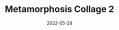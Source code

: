 ---
layout: "work-post-paper-gallery.njk"
title: "Metamorphosis Collage 2"
type: "BlogPosting"
priority: "0.5"
date: 2022-05-28
year: "2022"
description: "Metamorphosis Collage 2"

gallery:
  - url: "/assets/img/works/works-on-paper/metamorphosis/2/1.webp"
    title: "Works on Paper"
    alt: "Collage on recycled paper"
  - url: "/assets/img/works/works-on-paper/metamorphosis/2/2.webp"
    title: "Works on Paper"
    alt: "Collage on recycled paper"
  - url: "/assets/img/works/works-on-paper/metamorphosis/2/3.webp"
    title: "Works on Paper"
    alt: "Collage on recycled paper"
  - url: "/assets/img/works/works-on-paper/metamorphosis/2/4.webp"
    title: "Works on Paper"
    alt: "Collage on recycled paper"
  - url: "/assets/img/works/works-on-paper/metamorphosis/2/5.webp"
    title: "Works on Paper"
    alt: "Collage on recycled paper"
  - url: "/assets/img/works/works-on-paper/metamorphosis/2/6.webp"
    title: "Works on Paper"
    alt: "Collage on recycled paper"
  - url: "/assets/img/works/works-on-paper/metamorphosis/2/7.webp"
    title: "Works on Paper"
    alt: "Collage on recycled paper"
  - url: "/assets/img/works/works-on-paper/metamorphosis/2/8.webp"
    title: "Works on Paper"
    alt: "Collage on recycled paper"
  - url: "/assets/img/works/works-on-paper/metamorphosis/2/9.webp"
    title: "Works on Paper"
    alt: "Collage on recycled paper"
  - url: "/assets/img/works/works-on-paper/metamorphosis/2/10.webp"
    title: "Works on Paper"
    alt: "Collage on recycled paper"
  - url: "/assets/img/works/works-on-paper/metamorphosis/2/11.webp"
    title: "Works on Paper"
    alt: "Collage on recycled paper"
  - url: "/assets/img/works/works-on-paper/metamorphosis/2/12.webp"
    title: "Works on Paper"
    alt: "Collage on recycled paper"
  - url: "/assets/img/works/works-on-paper/metamorphosis/2/13.webp"
    title: "Works on Paper"
    alt: "Collage on recycled paper"
  - url: "/assets/img/works/works-on-paper/metamorphosis/2/14.webp"
    title: "Works on Paper"
    alt: "Collage on recycled paper"
  - url: "/assets/img/works/works-on-paper/metamorphosis/2/15.webp"
    title: "Works on Paper"
    alt: "Collage on recycled paper"
  - url: "/assets/img/works/works-on-paper/metamorphosis/2/16.webp"
    title: "Works on Paper"
    alt: "Collage on recycled paper"
  - url: "/assets/img/works/works-on-paper/metamorphosis/2/17.webp"
    title: "Works on Paper"
    alt: "Collage on recycled paper"
  - url: "/assets/img/works/works-on-paper/metamorphosis/2/18.webp"
    title: "Works on Paper"
    alt: "Collage on recycled paper"
  - url: "/assets/img/works/works-on-paper/metamorphosis/2/19.webp"
    title: "Works on Paper"
    alt: "Collage on recycled paper"
  - url: "/assets/img/works/works-on-paper/metamorphosis/2/20.webp"
    title: "Works on Paper"
    alt: "Collage on recycled paper"
  - url: "/assets/img/works/works-on-paper/metamorphosis/2/21.webp"
    title: "Works on Paper"
    alt: "Collage on recycled paper"
  - url: "/assets/img/works/works-on-paper/metamorphosis/2/22.webp"
    title: "Works on Paper"
    alt: "Collage on recycled paper"
  - url: "/assets/img/works/works-on-paper/metamorphosis/2/23.webp"
    title: "Works on Paper"
    alt: "Collage on recycled paper"
  - url: "/assets/img/works/works-on-paper/metamorphosis/2/24.webp"
    title: "Works on Paper"
    alt: "Collage on recycled paper"
  - url: "/assets/img/works/works-on-paper/metamorphosis/2/25.webp"
    title: "Works on Paper"
    alt: "Collage on recycled paper"
  - url: "/assets/img/works/works-on-paper/metamorphosis/2/26.webp"
    title: "Works on Paper"
    alt: "Collage on recycled paper"
  - url: "/assets/img/works/works-on-paper/metamorphosis/2/27.webp"
    title: "Works on Paper"
    alt: "Collage on recycled paper"
  - url: "/assets/img/works/works-on-paper/metamorphosis/2/28.webp"
    title: "Works on Paper"
    alt: "Collage on recycled paper"
  - url: "/assets/img/works/works-on-paper/metamorphosis/2/29.webp"
    title: "Works on Paper"
    alt: "Collage on recycled paper"
  - url: "/assets/img/works/works-on-paper/metamorphosis/2/30.webp"
    title: "Works on Paper"
    alt: "Collage on recycled paper"
  - url: "/assets/img/works/works-on-paper/metamorphosis/2/31.webp"
    title: "Works on Paper"
    alt: "Collage on recycled paper"
  - url: "/assets/img/works/works-on-paper/metamorphosis/2/32.webp"
    title: "Works on Paper"
    alt: "Collage on recycled paper"
  - url: "/assets/img/works/works-on-paper/metamorphosis/2/33.webp"
    title: "Works on Paper"
    alt: "Collage on recycled paper"
  - url: "/assets/img/works/works-on-paper/metamorphosis/2/34.webp"
    title: "Works on Paper"
    alt: "Collage on recycled paper"
  - url: "/assets/img/works/works-on-paper/metamorphosis/2/35.webp"
    title: "Works on Paper"
    alt: "Collage on recycled paper"
  - url: "/assets/img/works/works-on-paper/metamorphosis/2/36.webp"
    title: "Works on Paper"
    alt: "Collage on recycled paper"
  - url: "/assets/img/works/works-on-paper/metamorphosis/2/37.webp"
    title: "Works on Paper"
    alt: "Collage on recycled paper"
  - url: "/assets/img/works/works-on-paper/metamorphosis/2/38.webp"
    title: "Works on Paper"
    alt: "Collage on recycled paper"
  - url: "/assets/img/works/works-on-paper/metamorphosis/2/39.webp"
    title: "Works on Paper"
    alt: "Collage on recycled paper"
  - url: "/assets/img/works/works-on-paper/metamorphosis/2/40.webp"
    title: "Works on Paper"
    alt: "Collage on recycled paper"
  - url: "/assets/img/works/works-on-paper/metamorphosis/2/41.webp"
    title: "Works on Paper"
    alt: "Collage on recycled paper"
  - url: "/assets/img/works/works-on-paper/metamorphosis/2/42.webp"
    title: "Works on Paper"
    alt: "Collage on recycled paper"
  - url: "/assets/img/works/works-on-paper/metamorphosis/2/43.webp"
    title: "Works on Paper"
    alt: "Collage on recycled paper"
  - url: "/assets/img/works/works-on-paper/metamorphosis/2/44.webp"
    title: "Works on Paper"
    alt: "Collage on recycled paper"
  - url: "/assets/img/works/works-on-paper/metamorphosis/2/45.webp"
    title: "Works on Paper"
    alt: "Collage on recycled paper"
  - url: "/assets/img/works/works-on-paper/metamorphosis/2/46.webp"
    title: "Works on Paper"
    alt: "Collage on recycled paper"
  - url: "/assets/img/works/works-on-paper/metamorphosis/2/47.webp"
    title: "Works on Paper"
    alt: "Collage on recycled paper"
  - url: "/assets/img/works/works-on-paper/metamorphosis/2/48.webp"
    title: "Works on Paper"
    alt: "Collage on recycled paper"
  - url: "/assets/img/works/works-on-paper/metamorphosis/2/49.webp"
    title: "Works on Paper"
    alt: "Collage on recycled paper"
  - url: "/assets/img/works/works-on-paper/metamorphosis/2/50.webp"
    title: "Works on Paper"
    alt: "Collage on recycled paper"
  - url: "/assets/img/works/works-on-paper/metamorphosis/2/51.webp"
    title: "Works on Paper"
    alt: "Collage on recycled paper"
  - url: "/assets/img/works/works-on-paper/metamorphosis/2/52.webp"
    title: "Works on Paper"
    alt: "Collage on recycled paper"
  - url: "/assets/img/works/works-on-paper/metamorphosis/2/53.webp"
    title: "Works on Paper"
    alt: "Collage on recycled paper"
  - url: "/assets/img/works/works-on-paper/metamorphosis/2/54.webp"
    title: "Works on Paper"
    alt: "Collage on recycled paper"
  - url: "/assets/img/works/works-on-paper/metamorphosis/2/55.webp"
    title: "Works on Paper"
    alt: "Collage on recycled paper"
  - url: "/assets/img/works/works-on-paper/metamorphosis/2/56.webp"
    title: "Works on Paper"
    alt: "Collage on recycled paper"
  - url: "/assets/img/works/works-on-paper/metamorphosis/2/57.webp"
    title: "Works on Paper"
    alt: "Collage on recycled paper"
  - url: "/assets/img/works/works-on-paper/metamorphosis/2/58.webp"
    title: "Works on Paper"
    alt: "Collage on recycled paper"
  - url: "/assets/img/works/works-on-paper/metamorphosis/2/59.webp"
    title: "Works on Paper"
    alt: "Collage on recycled paper"
  - url: "/assets/img/works/works-on-paper/metamorphosis/2/60.webp"
    title: "Works on Paper"
    alt: "Collage on recycled paper"
  - url: "/assets/img/works/works-on-paper/metamorphosis/2/61.webp"
    title: "Works on Paper"
    alt: "Collage on recycled paper"
  - url: "/assets/img/works/works-on-paper/metamorphosis/2/62.webp"
    title: "Works on Paper"
    alt: "Collage on recycled paper"
  - url: "/assets/img/works/works-on-paper/metamorphosis/2/63.webp"
    title: "Works on Paper"
    alt: "Collage on recycled paper"
  - url: "/assets/img/works/works-on-paper/metamorphosis/2/64.webp"
    title: "Works on Paper"
    alt: "Collage on recycled paper"
  - url: "/assets/img/works/works-on-paper/metamorphosis/2/65.webp"
    title: "Works on Paper"
    alt: "Collage on recycled paper"
  - url: "/assets/img/works/works-on-paper/metamorphosis/2/66.webp"
    title: "Works on Paper"
    alt: "Collage on recycled paper"
  - url: "/assets/img/works/works-on-paper/metamorphosis/2/67.webp"
    title: "Works on Paper"
    alt: "Collage on recycled paper"
  - url: "/assets/img/works/works-on-paper/metamorphosis/2/68.webp"
    title: "Works on Paper"
    alt: "Collage on recycled paper"
  - url: "/assets/img/works/works-on-paper/metamorphosis/2/69.webp"
    title: "Works on Paper"
    alt: "Collage on recycled paper"
  - url: "/assets/img/works/works-on-paper/metamorphosis/2/70.webp"
    title: "Works on Paper"
    alt: "Collage on recycled paper"
  - url: "/assets/img/works/works-on-paper/metamorphosis/2/71.webp"
    title: "Works on Paper"
    alt: "Collage on recycled paper"
  - url: "/assets/img/works/works-on-paper/metamorphosis/2/72.webp"
    title: "Works on Paper"
    alt: "Collage on recycled paper"
  - url: "/assets/img/works/works-on-paper/metamorphosis/2/73.webp"
    title: "Works on Paper"
    alt: "Collage on recycled paper"
  - url: "/assets/img/works/works-on-paper/metamorphosis/2/74.webp"
    title: "Works on Paper"
    alt: "Collage on recycled paper"
  - url: "/assets/img/works/works-on-paper/metamorphosis/2/75.webp"
    title: "Works on Paper"
    alt: "Collage on recycled paper"
  - url: "/assets/img/works/works-on-paper/metamorphosis/2/76.webp"
    title: "Works on Paper"
    alt: "Collage on recycled paper"
---